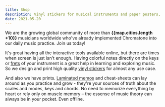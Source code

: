 ```yaml
---
title: Shop
description: Vinyl stickers for musical instruments and paper posters, memos and more to print! The stickers are satisfyingly durable and are cut in very optimized layouts. One sheet can cover many instruments, so you can share your set with friends. 
date: 2021-05-20
---
```


<script setup>
import mapOl from './map-ol.vue'
import map from '#/db/map.yml'
</script>

We are the growing global community of more than **{{map.cities.length +10}}** musicians worldwide who've already implemented Chromatone into our daily music practice. Join us today!

It's great having all the interactive tools available online, but there are times when screen is just isn't enough. Having colorful notes directly on the keys or [frets](./fretboard/index.md) of your instrument is a great help in learning and exploring music. So we design and print high quality [vinyl stickers](./keys/index.md) for almost any use case.

And also we have prints. [Laminated memos](./memo/index.md) and cheat-sheets can lay around as you practice and grow - they're your sources of truth about the scales and modes, keys and chords. No need to memorize everything by heart or rely only on muscle memory – the essense of music theory can always be in your pocket. Even offline.

<map-ol :cities="map.cities" />

